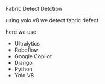 Fabric Defect Detction

using yolo v8 we detect fabric defect

here we use 
- Ultralytics
- Roboflow
- Google Copilot
- Django
- Python
- Yolo V8
